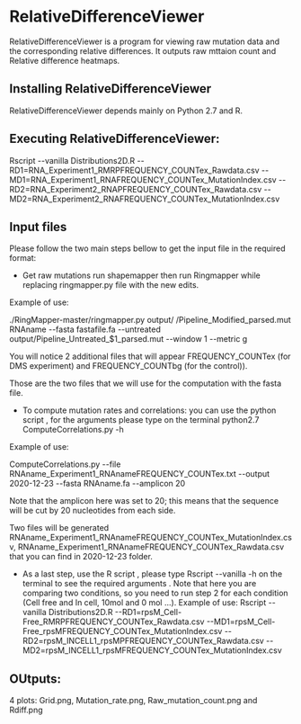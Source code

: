 
# RelativeDifferenceViewer

RelativeDifferenceViewer is a program for viewing raw mutation data and the corresponding relative differences.
It outputs raw mttaion count and Relative difference heatmaps.

## Installing RelativeDifferenceViewer

 RelativeDifferenceViewer depends mainly on Python 2.7 and R.

## Executing RelativeDifferenceViewer:

Rscript --vanilla Distributions2D.R --RD1=RNA_Experiment1_RMRPFREQUENCY_COUNTex_Rawdata.csv  --MD1=RNA_Experiment1_RNAFREQUENCY_COUNTex_MutationIndex.csv  --RD2=RNA_Experiment2_RNAPFREQUENCY_COUNTex_Rawdata.csv  --MD2=RNA_Experiment2_RNAFREQUENCY_COUNTex_MutationIndex.csv

## Input files

Please follow the two main steps bellow to get the input file in the required format:

  - Get raw mutations
  run shapemapper then run  Ringmapper while replacing ringmapper.py file with the new edits.
  
Example of use:

./RingMapper-master/ringmapper.py output/ /Pipeline_Modified_parsed.mut  RNAname  --fasta  fastafile.fa    --untreated  output/Pipeline_Untreated_$1_parsed.mut  --window 1 --metric g

You will notice  2 additional  files that will appear  FREQUENCY_COUNTex (for DMS experiment) and  FREQUENCY_COUNTbg (for the control)).

Those are the two files that we will use for the computation with the fasta file.


  - To compute mutation rates and correlations: you can use the python script , for the arguments  please type on the terminal  python2.7 ComputeCorrelations.py -h 
  
Example of use:

ComputeCorrelations.py --file RNAname_Experiment1_RNAnameFREQUENCY_COUNTex.txt --output 2020-12-23 --fasta  RNAname.fa --amplicon 20

Note that the amplicon here was set to 20; this means that the sequence will be cut by 20 nucleotides from each side.

Two files will be generated  RNAname_Experiment1_RNAnameFREQUENCY_COUNTex_MutationIndex.csv, RNAname_Experiment1_RNAnameFREQUENCY_COUNTex_Rawdata.csv that you can find in 2020-12-23 folder.

  - As a last step, use the R script , please type  Rscript --vanilla  -h on the terminal to see the required arguments .
Note that here you are comparing two conditions, so you need to run step 2  for each condition (Cell free and In cell, 10mol and 0 mol ...).
Example of use:
Rscript --vanilla Distributions2D.R --RD1=rpsM_Cell-Free_RMRPFREQUENCY_COUNTex_Rawdata.csv  --MD1=rpsM_Cell-Free_rpsMFREQUENCY_COUNTex_MutationIndex.csv  --RD2=rpsM_INCELL1_rpsMPFREQUENCY_COUNTex_Rawdata.csv  --MD2=rpsM_INCELL1_rpsMFREQUENCY_COUNTex_MutationIndex.csv

## OUtputs:
4 plots: 
Grid.png, Mutation_rate.png, Raw_mutation_count.png and Rdiff.png


